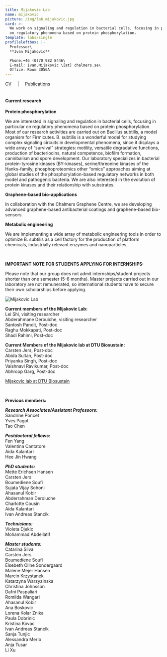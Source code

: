 ```yaml
---
title: Mijakovic Lab
name: mijakovic
picture: /img/lab_mijakovic.jpg
card: >-
  We work on signaling and regulation in bacterial cells, focusing in particular
  on regulatory phenomena based on protein phosphorylation.
template: labs/single
profileleftbox: |-
  Professor\
  **Ivan Mijakovic**

  Phone:+46 (0)70 982 8446\
  E-mail: Ivan.Mijakovic \[at] chalmers.se\
  Office: Room 3056A
---
```

[CV](/img/cv_im1808.pdf) &nbsp;&nbsp;&nbsp;&nbsp;|&nbsp;&nbsp;&nbsp;&nbsp; [Publications](/img/publications_im1808.pdf)
<br><br>

#### Current research

**Protein phosphorylation**

We are interested in signaling and regulation in bacterial cells, focusing in particular on regulatory phenomena based on protein phosphorylation. Most of our research activities are carried out on Bacillus subtilis, a model organism for Firmicutes. B. subtilis is a wonderful model for studying complex signaling circuits in developmental phenomena, since it displays a wide array of “survival” strategies: motility, versatile degradative functions, production of bacteriocins, natural competence, biofilm formation, cannibalism and spore development. Our laboratory specializes in bacterial protein-tyrosine kinases (BY-kinases), serine/threonine kinases of the Hanks-family, phosphoproteomics other “omics” approaches aiming at global studies of the phosphorylation-based regulatory networks in both model and pathogenic bacteria. We are also interested in the evolution of protein kinases and their relationship with substrates.

**Graphene-based bio-applications**

In collaboration with the Chalmers Graphene Centre, we are developing advanced graphene-based antibacterial coatings and graphene-based bio-sensors.

**Metabolic engineering**

We are implementing a wide array of metabolic engineering tools in order to optimize B. subtilis as a cell factory for the production of platform chemicals, industrially relevant enzymes and nanoparticles.

<br>

**IMPORTANT NOTE FOR STUDENTS APPLYING FOR INTERNSHIPS:**

Please note that our group does not admit internships/student projects shorter than one semester (5-6 months). Master projects carried out in our laboratory are not remunerated, so international students have to secure their own scholarships before applying.

![Mijakovic Lab](/img/pic_imgroup_720.png)

**Current members of the Mijakovic Lab:**\
Lei Shi, visiting researcher\
Abderahmane Derouiche, visiting researcher\
Santosh Pandit, Post-doc\
Raghu Mokkapati, Post-doc\
Shadi Rahimi, Post-doc

**Current Members of the Mijakovic lab at DTU Biosustain:**\
Carsten Jers, Post-doc\
Abida Sultan, Post-doc\
Priyanka Singh, Post-doc\
Vaishnavi Ravikumar, Post-doc\
Abhroop Garg, Post-doc

[Mijakovic lab at DTU Biosustain ](http://www.biosustain.dtu.dk/english/research/research-groups/bacterial-signal-transduction)

<br>

**Previous members:** 	  	 

**_Research Associates/Assistant Professors:_**\
Sandrine Poncet\
Yves Pagot\
Tao Chen  

**_Postdoctoral fellows:_**\
Fen Yang\
Valentina Cantatore\
Aida Kalantari\
Hee Jin Hwang

**_PhD students:_**\
Mette Erichsen Hansen\
Carsten Jers\
Boumediene Soufi\
Sujata Vijay Sohoni\
Ahasanul Kobir\
Abderrahman Deroiuche\
Charlotte Cousin\
Aida Kalantari\
Ivan Andreas Stancik

**_Technicians:_**\
Violeta Djekic\
Mohammad Abdellatif

**_Master students:_**\
Catarina Silva\
Carsten Jers\
Boumediene Soufi\
Elsebeth Oline Sondergaard\
Malene Mejer Hansen\
Marcin Krzystanek\
Katarzyna Warzyzinska\
Christina Johnsson\
Dafni Paspaliari\
Romilda Wangari\
Ahasanul Kobir\
Ana Boskovic\
Lorena Kolar Znika\
Paula Dobrinic\
Kristina Kovac\
Ivan Andreas Stancik\
Sanja Tunjic\
Alessandra Merlo\
Anja Tusar\
Li Xu
